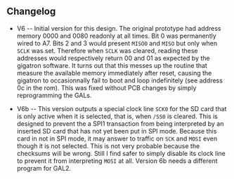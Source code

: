 ## Changelog

* V6 -- Initial version for this design. The original prototype had address memory 0000 and 0080 readonly at all times. Bit 0 was permanently wired to A7. Bits 2 and 3 would present `MISO0` and `MISO` but only when `SCLK` was set. Therefore when `SCLK` was cleared, reading these addresses would respectively return 00  and 01 as expected by the gigatron software. It turns out that this messes up the routine that measure the available memory immediately after reset, causing the gigatron to occasionnally fail to boot and loop indefinitely (see address 0c in the rom). This was fixed without PCB changes by simply reprogramming the GALs.

* V6b -- This version outputs a special clock line `SCK0` for the SD card that is only active when it is selected, that is, when `/SS0` is cleared. This is designed to prevent the a SPI1 transaction from being interpreted by an inserted SD card that has not yet been put in SPI mode. Because this card in not in SPI mode, it may answer to traffic on `SCK` and `MOSI` even though it is not selected. This is not very probable because the checksums will be wrong. Still I find safer to simply disable its clock line to prevent it from interpreting `MOSI` at all.  Version 6b needs a different program for GAL2.
